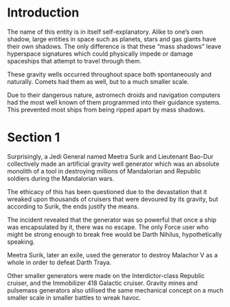 # Introduction

The name of this entity is in itself self-explanatory.
Alike to one’s own shadow, large entities in space such as planets, stars and gas giants have their own shadows.
The only difference is that these “mass shadows” leave hyperspace signatures which could physically impede or damage spaceships that attempt to travel through them.

These gravity wells occurred throughout space both spontaneously and naturally.
Comets had them as well, but to a much smaller scale.

Due to their dangerous nature, astromech droids and navigation computers had the most well known of them programmed into their guidance systems.
This prevented most ships from being ripped apart by mass shadows.

# Section 1

Surprisingly, a Jedi General named Meetra Surik and Lieutenant Bao-Dur collectively made an artificial gravity well generator which was an absolute monolith of a tool in destroying millions of Mandalorian and Republic soldiers during the Mandalorian wars.

The ethicacy of this has been questioned due to the devastation that it wreaked upon thousands of cruisers that were devoured by its gravity, but according to Surik, the ends justify the means.

The incident revealed that the generator was so powerful that once a ship was encapsulated by it, there was no escape.
The only Force user who might be strong enough to break free would be Darth Nihilus, hypothetically speaking.

Meetra Surik, later an exile, used the generator to destroy Malachor V as a whole in order to defeat Darth Traya.

Other smaller generators were made on the Interdictor-class Republic cruiser, and the Immobilizer 418 Galactic cruiser.
Gravity mines and pulsemass generators also utilised the same mechanical concept on a much smaller scale in smaller battles to wreak havoc.
